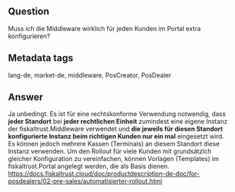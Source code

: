 ## Question
Muss ich die Middleware wirklich für jeden Kunden im Portal extra konfigurieren?

## Metadata tags
lang-de, market-de, middleware, PosCreator, PosDealer

## Answer
Ja unbedingt. Es ist für eine rechtskonforme Verwendung notwendig, dass **jeder Standort** bei **jeder rechtlichen Einheit** zumindest eine eigene Instanz der fiskaltrust.Middleware verwendet und **die jeweils für diesen Standort konfigurierte Instanz beim richtigen Kunden nur ein mal** eingesetzt wird. Es können jedoch mehrere Kassen (Terminals) an diesem Standort diese Instanz verwenden. Um den Rollout für viele Kunden mit grundsätzlch gleicher Konfiguration zu vereinfachen, können Vorlagen (Templates) im fiskaltrust.Portal angelegt werden, die als Basis dienen.
https://docs.fiskaltrust.cloud/doc/productdescription-de-doc/for-posdealers/02-pre-sales/automatisierter-rollout.html 
